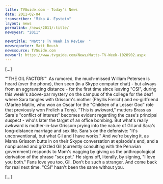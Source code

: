 ```yaml
---
title: TVGuide.com - Today's News
date: 2011-02-04
transcriber: "Mika A. Epstein"
layout: news
permalink: /news/2011/:title/
newsyear: "2011"

newstitle: "Matt's TV Week in Review  "
newsreporter: Matt Roush
newssource: TVGuide.com
newsurl: https://www.tvguide.com/News/Matts-TV-Week-1028902.aspx
---
```


[...]

"'THE GIL FACTOR:"' As rumored, the much-missed William Petersen is heard (over the phone), then seen (in a Skype computer chat) - but always from an aggravating distance - for the first time since leaving "CSI", during this week's above-par mystery on the campus of the college for the deaf where Sara tangles with Grissom's mother (Phyllis Frelich) and ex-girlfriend (Marlee Matlin, who won an Oscar for the "Children of a Lesser God" role that previously won Frelich a Tony). "This is awkward," mutters Brass as Sara's "conflict of interest" becomes evident regarding the case's principal suspect - who's later the target of an office bombing. But what's really awkward is mother-in-law Grissom prying into the nature of Gil and Sara's long-distance marriage and sex life. Sara's on the defensive: "It's unconventional, but what Gil and I have works." And we're buying it, as Mama Grissom butts in on their Skype conversation at episode's end, and a nonplussed and grizzled Gil (currently consulting with the Peruvian government) responds to Mom's nagging by giving us the anthropological derivation of the phrase "sex pot." He signs off, literally, by signing, "I love you both." Fans love you too, Gil. Don't be such a stranger. And come back for real next time. "CSI" hasn't been the same without you.

[...]
